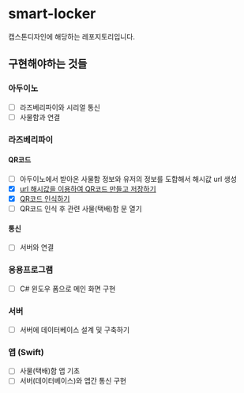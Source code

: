# smart-locker

캡스톤디자인에 해당하는 레포지토리입니다.

## 구현해야하는 것들

### 아두이노

- [ ] 라즈베리파이와 시리얼 통신
- [ ] 사물함과 연결

### 라즈베리파이

#### QR코드

- [ ] 아두이노에서 받아온 사물함 정보와 유저의 정보를 도합해서 해시값 url 생성
- [x] [url 해시값을 이용하여 QR코드 만들고 저장하기](./qrcodes/README.md)
- [x] [QR코드 인식하기](./qrcodes/README.md)
- [ ] QR코드 인식 후 관련 사물(택배)함 문 열기

<div class="breaker"></div>

#### 통신

- [ ] 서버와 연결

### 응용프로그램

- [ ] C# 윈도우 폼으로 메인 화면 구현

### 서버

- [ ] 서버에 데이터베이스 설계 및 구축하기

### 앱 (Swift)

- [ ] 사물(택배)함 앱 기초
- [ ] 서버(데이터베이스)와 앱간 통신 구현
